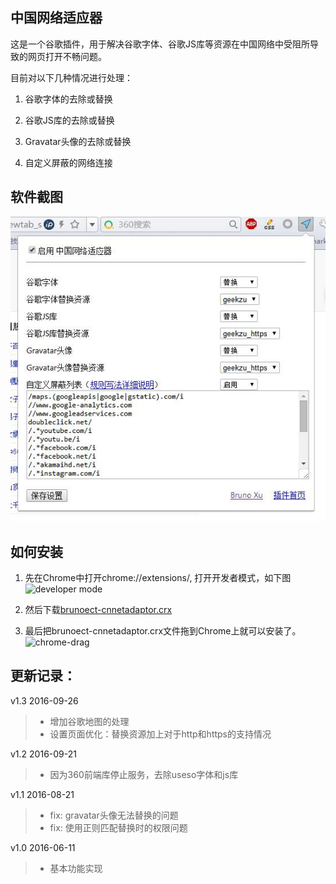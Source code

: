 ## 中国网络适应器

这是一个谷歌插件，用于解决谷歌字体、谷歌JS库等资源在中国网络中受阻所导致的网页打开不畅问题。

目前对以下几种情况进行处理：

1. 谷歌字体的去除或替换

2. 谷歌JS库的去除或替换

3. Gravatar头像的去除或替换

4. 自定义屏蔽的网络连接

## 软件截图

<img src="https://github.com/brunoxu/brunoect-cnnetadaptor-chrome/raw/master/screenshot.jpg" alt="screenshot"/>

## 如何安装

1. 先在Chrome中打开chrome://extensions/, 打开开发者模式，如下图<img src="http://img01.taobaocdn.com/imgextra/i1/581166664/TB2gof_apXXXXbCXpXXXXXXXXXX_!!581166664.png" alt="developer mode"/>

2. 然后下载[brunoect-cnnetadaptor.crx](https://github.com/brunoxu/brunoect-cnnetadaptor-chrome/blob/master/brunoect-cnnetadaptor.crx?raw=true)

3. 最后把brunoect-cnnetadaptor.crx文件拖到Chrome上就可以安装了。<img src="http://img03.taobaocdn.com/imgextra/i3/581166664/TB2rBMEapXXXXb1XpXXXXXXXXXX_!!581166664.jpg" alt=" chrome-drag"/>

## 更新记录：

v1.3  2016-09-26
> * 增加谷歌地图的处理
> * 设置页面优化：替换资源加上对于http和https的支持情况

v1.2  2016-09-21
> * 因为360前端库停止服务，去除useso字体和js库

v1.1  2016-08-21
> * fix: gravatar头像无法替换的问题
> * fix: 使用正则匹配替换时的权限问题

v1.0  2016-06-11
> * 基本功能实现


